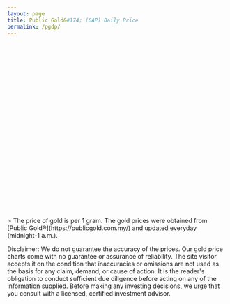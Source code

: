 ```yaml
---
layout: page
title: Public Gold&#174; (GAP) Daily Price
permalink: /pgdp/
---
```

<script src="https://unpkg.com/lightweight-charts/dist/lightweight-charts.standalone.production.js"></script>
<div id="chart-container" style="height: 400px;"></div>
> The price of gold is per 1 gram. The gold prices were obtained from [Public Gold&#174;](https://publicgold.com.my/) and updated everyday (midnight-1 a.m.).

Disclaimer: 
We do not guarantee the accuracy of the prices. Our gold price charts come with no guarantee or assurance of reliability. The site visitor accepts it on the condition that inaccuracies or omissions are not used as the basis for any claim, demand, or cause of action. It is the reader's obligation to conduct sufficient due diligence before acting on any of the information supplied. Before making any investing decisions, we urge that you consult with a licensed, certified investment advisor.
<script src="{{ base.url | prepend: site.url }}/assets/js/pgdp.min.js"></script>